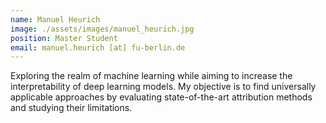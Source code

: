 ```yaml
---
name: Manuel Heurich
image: ./assets/images/manuel_heurich.jpg
position: Master Student
email: manuel.heurich [at] fu-berlin.de
---
```


Exploring the realm of machine learning while aiming to increase the interpretability of deep learning models. My objective is to find universally applicable approaches by evaluating state-of-the-art attribution methods and studying their limitations.



